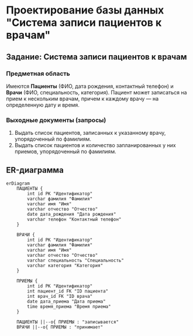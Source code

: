 # Проектирование базы данных "Система записи пациентов к врачам"

## Задание: Система записи пациентов к врачам

### Предметная область
Имеются **Пациенты** (ФИО, дата рождения, контактный телефон) и **Врачи** (ФИО, специальность, категория). Пациент может записаться на прием к нескольким врачам, причем к каждому врачу — на определенную дату и время.

### Выходные документы (запросы)
1. Выдать список пациентов, записанных к указанному врачу, упорядоченный по фамилиям.
2. Выдать список пациентов и количество запланированных у них приемов, упорядоченный по фамилиям.

## ER-диаграмма

```mermaid
erDiagram
    ПАЦИЕНТЫ {
        int id PK "Идентификатор"
        varchar фамилия "Фамилия"
        varchar имя "Имя"
        varchar отчество "Отчество"
        date дата_рождения "Дата рождения"
        varchar телефон "Контактный телефон"
    }
    
    ВРАЧИ {
        int id PK "Идентификатор"
        varchar фамилия "Фамилия"
        varchar имя "Имя"
        varchar отчество "Отчество"
        varchar специальность "Специальность"
        varchar категория "Категория"
    }
    
    ПРИЕМЫ {
        int id PK "Идентификатор"
        int пациент_id FK "ID пациента"
        int врач_id FK "ID врача"
        date дата_приема "Дата приема"
        time время_приема "Время приема"
    }

    ПАЦИЕНТЫ ||--o{ ПРИЕМЫ : "записывается"
    ВРАЧИ ||--o{ ПРИЕМЫ : "принимает"
